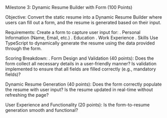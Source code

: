 Milestone 3: Dynamic Resume Builder with Form (100 Points)

Objective:
Convert the static resume into a Dynamic Resume Builder where users can fill out a form, and the resume is generated based on their input.

Requirements:
Create a form to capture user input for:
  . Personal Information (Name, Email, etc.)
  . Education
  . Work Experience
  . Skills
Use TypeScript to dynamically generate the resume using the data provided through the form.

Scoring Breakdown:
 . Form Design and Validation (40 points):
    Does the form collect all necessary details in a user-friendly manner?
    Is validation implemented to ensure that all fields are filled correctly (e.g., mandatory fields)?

Dynamic Resume Generation (40 points):
   Does the form correctly populate the resume with user input?
   Is the resume updated in real-time without refreshing the page?

User Experience and Functionality (20 points):
   Is the form-to-resume generation smooth and functional?
